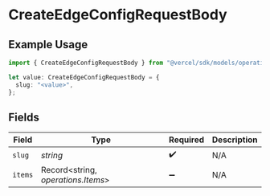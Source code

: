 # CreateEdgeConfigRequestBody

## Example Usage

```typescript
import { CreateEdgeConfigRequestBody } from "@vercel/sdk/models/operations";

let value: CreateEdgeConfigRequestBody = {
  slug: "<value>",
};
```

## Fields

| Field                              | Type                               | Required                           | Description                        |
| ---------------------------------- | ---------------------------------- | ---------------------------------- | ---------------------------------- |
| `slug`                             | *string*                           | :heavy_check_mark:                 | N/A                                |
| `items`                            | Record<string, *operations.Items*> | :heavy_minus_sign:                 | N/A                                |